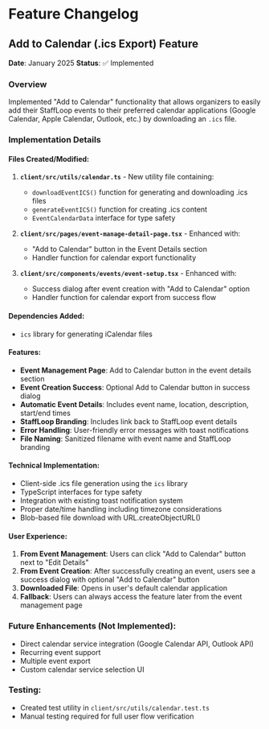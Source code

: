 # Feature Changelog

## Add to Calendar (.ics Export) Feature

**Date**: January 2025
**Status**: ✅ Implemented

### Overview
Implemented "Add to Calendar" functionality that allows organizers to easily add their StaffLoop events to their preferred calendar applications (Google Calendar, Apple Calendar, Outlook, etc.) by downloading an `.ics` file.

### Implementation Details

#### Files Created/Modified:
1. **`client/src/utils/calendar.ts`** - New utility file containing:
   - `downloadEventICS()` function for generating and downloading .ics files
   - `generateEventICS()` function for creating .ics content
   - `EventCalendarData` interface for type safety

2. **`client/src/pages/event-manage-detail-page.tsx`** - Enhanced with:
   - "Add to Calendar" button in the Event Details section
   - Handler function for calendar export functionality

3. **`client/src/components/events/event-setup.tsx`** - Enhanced with:
   - Success dialog after event creation with "Add to Calendar" option
   - Handler function for calendar export from success flow

#### Dependencies Added:
- `ics` library for generating iCalendar files

#### Features:
- **Event Management Page**: Add to Calendar button in the event details section
- **Event Creation Success**: Optional Add to Calendar button in success dialog
- **Automatic Event Details**: Includes event name, location, description, start/end times
- **StaffLoop Branding**: Includes link back to StaffLoop event details
- **Error Handling**: User-friendly error messages with toast notifications
- **File Naming**: Sanitized filename with event name and StaffLoop branding

#### Technical Implementation:
- Client-side .ics file generation using the `ics` library
- TypeScript interfaces for type safety
- Integration with existing toast notification system
- Proper date/time handling including timezone considerations
- Blob-based file download with URL.createObjectURL()

#### User Experience:
1. **From Event Management**: Users can click "Add to Calendar" button next to "Edit Details"
2. **From Event Creation**: After successfully creating an event, users see a success dialog with optional "Add to Calendar" button
3. **Downloaded File**: Opens in user's default calendar application
4. **Fallback**: Users can always access the feature later from the event management page

### Future Enhancements (Not Implemented):
- Direct calendar service integration (Google Calendar API, Outlook API)
- Recurring event support
- Multiple event export
- Custom calendar service selection UI

### Testing:
- Created test utility in `client/src/utils/calendar.test.ts`
- Manual testing required for full user flow verification 